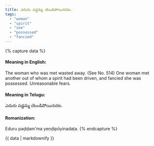 ```yaml
---
title: ఎదురు పడ్డమ్మ యెండిపోయినదట.
tags:
  - "woman"
  - "spirit"
  - "see"
  - "possessed"
  - "fancied"
---
```


{% capture data %}
#### Meaning in English:
The woman who was met wasted away.
(See No. 514)
One woman met another out of whom a spirit had been driven, and fancied she was possessed.
Unreasonable fears.

#### Meaning in Telugu:
ఎదురు పడ్డమ్మ యెండిపోయినదట.

#### Romanization:
Eduru paḍḍam'ma yeṇḍipōyinadaṭa.
{% endcapture %}

{{ data | markdownify }}

